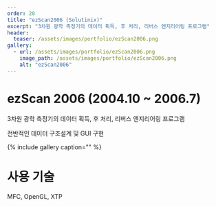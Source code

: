 ```yaml
---
order: 20
title: "ezScan2006 (Solutinix)"
excerpt: "3차원 광학 측정기의 데이터 획득, 후 처리, 리버스 엔지리어링 프로그램"
header:
  teaser: /assets/images/portfolio/ezScan2006.png
gallery:
  - url: /assets/images/portfolio/ezScan2006.png
    image_path: /assets/images/portfolio/ezScan2006.png
    alt: "ezScan2006"
---
```


# ezScan 2006 (2004.10 ~ 2006.7)
3차원 광학 측정기의 데이터 획득, 후 처리, 리버스 엔지리어링 프로그램

전반적인 데이터 구조설계 및 GUI 구현

{% include gallery caption="" %}

# 사용 기술
MFC, OpenGL, XTP